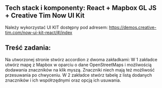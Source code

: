 ## Tech stack i komponenty: React + Mapbox GL JS + Creative Tim Now UI Kit
Należy wykorzystać UI KIT dostępny pod adresem: https://demos.creative-tim.com/now-ui-kit-react/#/index

## Treść zadania:
Na utworzonej stronie stwórz accordion z dwoma zakładkami:
W 1 zakładce utwórz mapę z Mapbox w oparciu o dane OpenStreetMaps i możliwością dodawania znaczników na klik myszą. Znaczniki niech mają też możliwość przesuwania po chwyceniu. 
W 2 zakładce stwórz tabelę z listą dodanych znaczników i ich współrzędnymi oraz opcją ich usuwania.  
